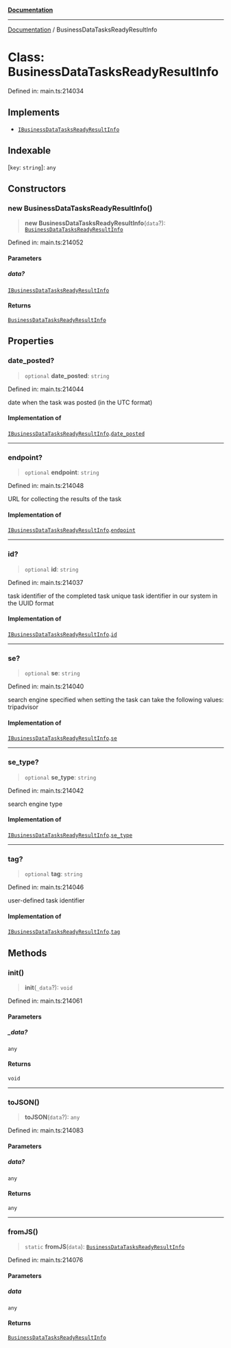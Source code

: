 [**Documentation**](../README.md)

***

[Documentation](../README.md) / BusinessDataTasksReadyResultInfo

# Class: BusinessDataTasksReadyResultInfo

Defined in: main.ts:214034

## Implements

- [`IBusinessDataTasksReadyResultInfo`](../interfaces/IBusinessDataTasksReadyResultInfo.md)

## Indexable

\[`key`: `string`\]: `any`

## Constructors

### new BusinessDataTasksReadyResultInfo()

> **new BusinessDataTasksReadyResultInfo**(`data`?): [`BusinessDataTasksReadyResultInfo`](BusinessDataTasksReadyResultInfo.md)

Defined in: main.ts:214052

#### Parameters

##### data?

[`IBusinessDataTasksReadyResultInfo`](../interfaces/IBusinessDataTasksReadyResultInfo.md)

#### Returns

[`BusinessDataTasksReadyResultInfo`](BusinessDataTasksReadyResultInfo.md)

## Properties

### date\_posted?

> `optional` **date\_posted**: `string`

Defined in: main.ts:214044

date when the task was posted (in the UTC format)

#### Implementation of

[`IBusinessDataTasksReadyResultInfo`](../interfaces/IBusinessDataTasksReadyResultInfo.md).[`date_posted`](../interfaces/IBusinessDataTasksReadyResultInfo.md#date_posted)

***

### endpoint?

> `optional` **endpoint**: `string`

Defined in: main.ts:214048

URL for collecting the results of the task

#### Implementation of

[`IBusinessDataTasksReadyResultInfo`](../interfaces/IBusinessDataTasksReadyResultInfo.md).[`endpoint`](../interfaces/IBusinessDataTasksReadyResultInfo.md#endpoint)

***

### id?

> `optional` **id**: `string`

Defined in: main.ts:214037

task identifier of the completed task
unique task identifier in our system in the UUID format

#### Implementation of

[`IBusinessDataTasksReadyResultInfo`](../interfaces/IBusinessDataTasksReadyResultInfo.md).[`id`](../interfaces/IBusinessDataTasksReadyResultInfo.md#id)

***

### se?

> `optional` **se**: `string`

Defined in: main.ts:214040

search engine specified when setting the task
can take the following values: tripadvisor

#### Implementation of

[`IBusinessDataTasksReadyResultInfo`](../interfaces/IBusinessDataTasksReadyResultInfo.md).[`se`](../interfaces/IBusinessDataTasksReadyResultInfo.md#se)

***

### se\_type?

> `optional` **se\_type**: `string`

Defined in: main.ts:214042

search engine type

#### Implementation of

[`IBusinessDataTasksReadyResultInfo`](../interfaces/IBusinessDataTasksReadyResultInfo.md).[`se_type`](../interfaces/IBusinessDataTasksReadyResultInfo.md#se_type)

***

### tag?

> `optional` **tag**: `string`

Defined in: main.ts:214046

user-defined task identifier

#### Implementation of

[`IBusinessDataTasksReadyResultInfo`](../interfaces/IBusinessDataTasksReadyResultInfo.md).[`tag`](../interfaces/IBusinessDataTasksReadyResultInfo.md#tag)

## Methods

### init()

> **init**(`_data`?): `void`

Defined in: main.ts:214061

#### Parameters

##### \_data?

`any`

#### Returns

`void`

***

### toJSON()

> **toJSON**(`data`?): `any`

Defined in: main.ts:214083

#### Parameters

##### data?

`any`

#### Returns

`any`

***

### fromJS()

> `static` **fromJS**(`data`): [`BusinessDataTasksReadyResultInfo`](BusinessDataTasksReadyResultInfo.md)

Defined in: main.ts:214076

#### Parameters

##### data

`any`

#### Returns

[`BusinessDataTasksReadyResultInfo`](BusinessDataTasksReadyResultInfo.md)
